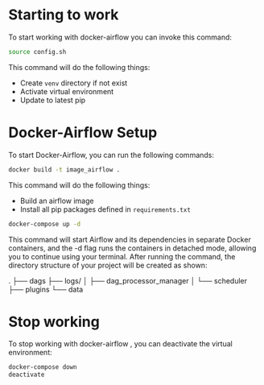 # Starting to work

To start working with docker-airflow you can invoke this command:

```bash
source config.sh
```

This command will do the following things:

- Create `venv` directory if not exist
- Activate virtual environment
- Update to latest pip


# Docker-Airflow Setup

To start Docker-Airflow, you can run the following commands:


```zsh
docker build -t image_airflow .
```
This command will do the following things:
- Build an airflow image
- Install all pip packages defined in `requirements.txt`

```zsh
docker-compose up -d
```
This command will start Airflow and its dependencies in separate Docker containers, and the -d flag runs the containers in detached mode, allowing you to continue using your terminal. After running the command, the directory structure of your project will be created as shown:

.
├── dags
├── logs/
│   ├── dag_processor_manager
│   └── scheduler
├── plugins
└── data

# Stop working

To stop working with docker-airflow , you can deactivate the virtual environment:

```zsh
docker-compose down
deactivate
```